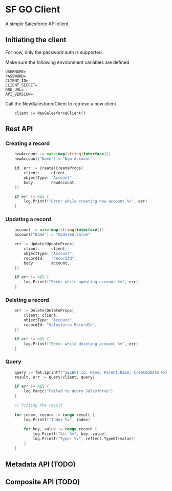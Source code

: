 # SF GO Client

A simple Salesforce API client.

## Initiating the client

For now, only the password auth is supported.

Make sure the following environment variables are defined

```
USERNAME=
PASSWORD=
CLIENT_ID=
CLIENT_SECRET=
ORG_URL=
API_VERSION=
```


Call the NewSalesforceClient to retrieve a new client

```
    client := NewSalesforceClient()
```

## Rest API

### Creating a record

```GO
	newAccount := make(map[string]interface{})
	newAccount["Name"] = "New Account"

	id, err := Create(CreateProps{
		client:     client,
		objectType: "Account",
		body:       newAccount,
	})

	if err != nil {
		log.Printf("Error while creating new account %v", err)
	}
```

### Updating a record

```GO
	account := make(map[string]interface{})
	account["Name"] = "Updated Value"

	err := Update(UpdateProps{
		client:     client,
		objectType: "Account",
		recordId: 	"recordId",
		body:       account,
	})

	if err != nil {
		log.Printf("Error while updating account %v", err)
	}
```

### Deleting a record

```GO
	err := Delete(DeleteProps{
		client: client, 
		objectType: "Account", 
		recordId: "Salesforce RecordId",
	})

	if err != nil {
		log.Printf("Error while deleting account %v", err)
	}
```

### Query

```GO
	query := fmt.Sprintf("SELECT Id, Name, Parent.Name, CreatedDate FROM Account WHERE Id = '%v'", id)
	result, err := Query(client, query)

	if err != nil {
		log.Panic("Failed to query Salesforce")
	}

	// Priting the result
	
	for index, record := range result {
		log.Printf("Index %v", index)
	
		for key, value := range record {
			log.Printf("%s: %v", key, value)
			log.Printf("Type: %v", reflect.TypeOf(value))
		}
	}

```

## Metadata API (TODO)


## Composite API (TODO)
